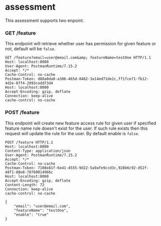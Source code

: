 # assessment
This assessment supports two enpoint. 

### GET /feature

This endpoint will retrieve whether user has permission for given feature or not, default will be `false`.
```
GET /feature?email=user@email.com&amp; featureName=testOne HTTP/1.1
Host: localhost:8080
User-Agent: PostmanRuntime/7.15.2
Accept: */*
Cache-Control: no-cache
Postman-Token: d88a0da0-a306-465d-8482-3a14ed71de2c,ff1fce71-fb12-4d2e-8ff4-2093cedd73d4
Host: localhost:8080
Accept-Encoding: gzip, deflate
Connection: keep-alive
cache-control: no-cache
```

### POST /feature
This endpoint will create new feature access rule for given user if specified feature name rule doesn't exist for the user. If such rule exists then this request will update the rule for the user. By default enable is `false`.
```
POST /feature HTTP/1.1
Host: localhost:8080
Content-Type: application/json
User-Agent: PostmanRuntime/7.15.2
Accept: */*
Cache-Control: no-cache
Postman-Token: 7108e81f-6e41-4555-9d22-5a9afe9ccd3c,928b6c92-d52f-48f1-88e8-7076001496bc
Host: localhost:8080
Accept-Encoding: gzip, deflate
Content-Length: 72
Connection: keep-alive
cache-control: no-cache

{
    "email": "user@email.com",
    "featureName": "testOne",
    "enable": "true"
}
```
